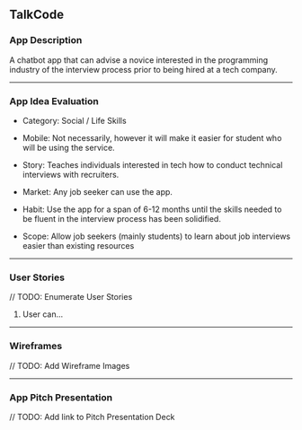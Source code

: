 ## TalkCode

### App Description
A chatbot app that can advise a novice interested in the programming industry of the interview process prior to being hired at a tech company.

---

### App Idea Evaluation

- Category: Social / Life Skills

- Mobile: Not necessarily, however it will make it easier for student who will be using the service.
- Story: Teaches individuals interested in tech how to conduct technical interviews with recruiters.
- Market: Any job seeker can use the app.
- Habit: Use the app for a span of 6-12 months until the skills needed to be fluent in the interview process has been solidified. 
- Scope: Allow job seekers (mainly students) to learn about job interviews easier than existing resources 

---

### User Stories
// TODO: Enumerate User Stories
1. User can...

---

### Wireframes
// TODO: Add Wireframe Images

---

### App Pitch Presentation
// TODO: Add link to Pitch Presentation Deck
